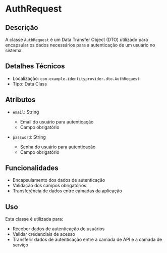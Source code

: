 # AuthRequest

## Descrição
A classe `AuthRequest` é um Data Transfer Object (DTO) utilizado para encapsular os dados necessários para a autenticação de um usuário no sistema.

## Detalhes Técnicos
- Localização: `com.example.identityprovider.dto.AuthRequest`
- Tipo: Data Class

## Atributos
- `email`: String
  - Email do usuário para autenticação
  - Campo obrigatório

- `password`: String
  - Senha do usuário para autenticação
  - Campo obrigatório

## Funcionalidades
- Encapsulamento dos dados de autenticação
- Validação dos campos obrigatórios
- Transferência de dados entre camadas da aplicação

## Uso
Esta classe é utilizada para:
- Receber dados de autenticação de usuários
- Validar credenciais de acesso
- Transferir dados de autenticação entre a camada de API e a camada de serviço 